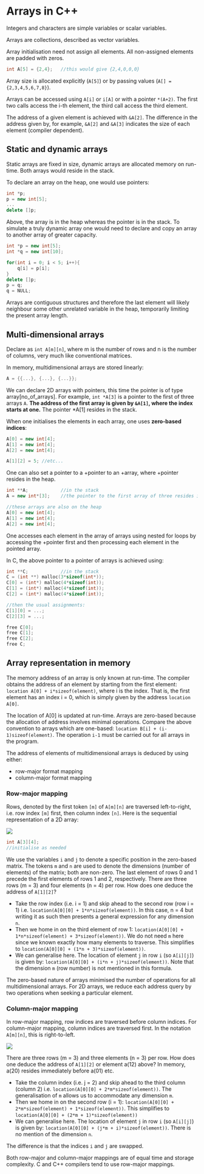 # Arrays in C++ #

Integers and characters are simple variables or scalar variables.

Arrays are collections, described as vector variables.

Array initialisation need not assign all elements. All non-assigned elements are padded with zeros.

```cpp
int A[5] = {2,4};   //this would give {2,4,0,0,0}
```

Array size is allocated explicitly (`A[5]`) or by passing values (`A[] = {2,3,4,5,6,7,8}`).

Arrays can be accessed using `A[i]` or `i[A]` or with a pointer `*(A+2)`. The first two calls access the i-th element, the third call access the third element.

The address of a given element is achieved with `&A[2]`. The difference in the address given by, for example, `&A[2]` and `&A[3]` indicates the size of each element (compiler dependent).

## Static and dynamic arrays ##

Static arrays are fixed in size, dynamic arrays are allocated memory on run-time. Both arrays would reside in the stack.

To declare an array on the heap, one would use pointers:

```cpp
int *p;
p = new int[5];
...
delete []p;
```

Above, the array is in the heap whereas the pointer is in the stack. To simulate a truly dynamic array one would need to declare and copy an array to another array of greater capacity.

```cpp
int *p = new int[5];
int *q = new int[10];

for(int i = 0; i < 5; i++){
    q[i] = p[i];
}
delete []p;
p = q;
q = NULL;
```

Arrays are contiguous structures and therefore the last element will likely neighbour some other unrelated variable in the heap, temporarily limiting the present array length.

## Multi-dimensional arrays ##

Declare as `int A[m][n]`, where m is the number of rows and n is the number of columns, very much like conventional matrices.

In memory, multidimensional arrays are stored linearly:

```cpp
A = {{...}, {...}, {...}};
```

We can declare 2D arrays with pointers, this time the pointer is of type array[no_of_arrays]. For example, `int *A[3]` is a pointer to the first of three arrays `A`. __The address of the first array is given by `&A[1]`, where the index starts at one.__ The pointer *A[1] resides in the stack. 

When one initialises the elements in each array, one uses __zero-based indices__:

```cpp
A[0] = new int[4];
A[1] = new int[4];
A[2] = new int[4];

A[1][2] = 5; //etc...
```
One can also set a pointer to a +pointer to an +array, where +pointer resides in the heap.

```cpp
int **A;            //in the stack
A = new int*[3];    //the pointer to the first array of three resides in the heap

//these arrays are also on the heap
A[0] = new int[4];
A[1] = new int[4];
A[2] = new int[4];
```

One accesses each element in the array of arrays using nested for loops by accessing the +pointer first and then processing each element in the pointed array.

In C, the above pointer to a pointer of arrays is achieved using:

```cpp
int **C;            //in the stack
C = (int **) malloc(3*sizeof(int*));
C[0] = (int*) malloc(4*sizeof(int));
C[1] = (int*) malloc(4*sizeof(int));
C[2] = (int*) malloc(4*sizeof(int));

//then the usual assignments:
C[1][0] = ...;
C[2][3] = ...;

free C[0];
free C[1];
free C[2];
free C;
```

## Array representation in memory ##

The memory address of an array is only known at run-time. The compiler obtains the address of an element by starting from the first element: `location A[0] + i*sizeof(element)`, where i is the index. That is, the first element has an index i = 0, which is simply given by the address `location A[0]`.

The location of A[0] is updated at run-time. Arrays are zero-based because the allocation of address involves minimal operations. Compare the above convention to arrays which are one-based: `location B[i] + (i-1)sizeof(element)`. The operation `i-1` must be carried out for all arrays in the program.

The address of elements of multidimensional arrays is deduced by using either:

+ row-major format mapping
+ column-major format mapping

### Row-major mapping ###

Rows, denoted by the first token `[m]` of `A[m][n]` are traversed left-to-right, i.e. row index `[m]` first, then column index `[n]`. Here is the sequential representation of a 2D array:

![](/images/rowmajor.svg)

```cpp
int A[3][4];
//initialise as needed
```

We use the variables `i` and `j` to denote a specific position in the zero-based matrix. The tokens `m` and `n` are used to denote the dimensions (number of elements) of the matrix; both are non-zero. The last element of rows 0 and 1 precede the first elements of rows 1 and 2, respectively. There are three rows (m = 3) and four elements (n = 4) per row. How does one deduce the address of `A[1][2]`?

+ Take the row index (i.e. i = 1) and skip ahead to the second row (row i = 1) i.e. `location(A[0][0] + 1*n*sizeof(element))`. In this case, n = 4 but writing it as such then presents a general expression for any dimension `n`.
+ Then we home in on the third element of row 1: `location(A[0][0] + 1*n*sizeof(element) + 3*sizeof(element))`. We do not need `m` here since we known exactly how many elements to traverse. This simplifies to `location(A[0][0] + (1*n + 3)*sizeof(element))`.
+ We can generalise here. The location of element `j` in row `i` (so `A[i][j]`) is given by: `location(A[0][0] + (i*n + j)*sizeof(element))`. Note that the dimension `m` (row number) is not mentioned in this formula.

The zero-based nature of arrays minimised the number of operations for all multidimensional arrays. For 2D arrays, we reduce each address query by two operations when seeking a particular element.

### Column-major mapping ###

In row-major mapping, row indices are traversed before column indices. For column-major mapping, column indices are traversed first. In the notation `A[m][n]`, this is right-to-left.

![](/images/columnmajor.svg)

There are three rows (m = 3) and three elements (n = 3) per row. How does one deduce the address of `A[1][2]` or element a(12) above? In memory, a(20) resides immediately before a(01) etc.

+ Take the column index (i.e. j = 2) and skip ahead to the third column (column 2) i.e. `location(A[0][0] + 2*m*sizeof(element))`. The generalisation of `m` allows us to accommodate any dimension `m`. 
+ Then we home in on the second row (i = 1): `location(A[0][0] + 2*m*sizeof(element) + 1*sizeof(element))`. This simplifies to `location(A[0][0] + (2*m + 1)*sizeof(element))`
+ We can generalise here. The location of element `j` in row `i` (so `A[i][j]`) is given by: `location(A[0][0] + (j*m + i)*sizeof(element))`. There is no mention of the dimension `n`.

The difference is that the indices `i` and `j` are swapped.

Both row-major and column-major mappings are of equal time and storage complexity. C and C++ compilers tend to use row-major mappings.